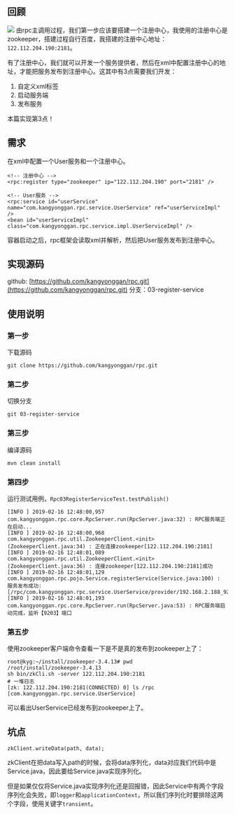 ## 回顾
![](https://kangyonggan.com/upload/blog/rpc.png)
由rpc主调用过程，我们第一步应该要搭建一个注册中心，我使用的注册中心是zookeeper，搭建过程自行百度，我搭建的注册中心地址：`122.112.204.190:2181`。

有了注册中心，我们就可以开发一个服务提供者，然后在xml中配置注册中心的地址，才能把服务发布到注册中心。这其中有3点需要我们开发：
1. 自定义xml标签
2. 启动服务端
3. 发布服务

本篇实现第3点！

## 需求
在xml中配置一个User服务和一个注册中心。
```
<!-- 注册中心 -->
<rpc:register type="zookeeper" ip="122.112.204.190" port="2181" />

<!-- User服务 -->
<rpc:service id="userService" name="com.kangyonggan.rpc.service.UserService" ref="userServiceImpl" />
<bean id="userServiceImpl" class="com.kangyonggan.rpc.service.impl.UserServiceImpl" />
```
容器启动之后，rpc框架会读取xml并解析，然后把User服务发布到注册中心。

## 实现源码
github: [https://github.com/kangyonggan/rpc.git](https://github.com/kangyonggan/rpc.git)
分支：03-register-service

## 使用说明
### 第一步
下载源码
```
git clone https://github.com/kangyonggan/rpc.git
```

### 第二步
切换分支
```
git 03-register-service
```

### 第三步
编译源码
```
mvn clean install
```

### 第四步
运行测试用例，`Rpc03RegisterServiceTest.testPublish()`
```
[INFO ] 2019-02-16 12:48:00,957 com.kangyonggan.rpc.core.RpcServer.run(RpcServer.java:32) : RPC服务端正在启动...
[INFO ] 2019-02-16 12:48:00,968 com.kangyonggan.rpc.util.ZookeeperClient.<init>(ZookeeperClient.java:34) : 正在连接zookeeper[122.112.204.190:2181]
[INFO ] 2019-02-16 12:48:01,089 com.kangyonggan.rpc.util.ZookeeperClient.<init>(ZookeeperClient.java:36) : 连接zookeeper[122.112.204.190:2181]成功
[INFO ] 2019-02-16 12:48:01,129 com.kangyonggan.rpc.pojo.Service.registerService(Service.java:100) : 服务发布成功:[/rpc/com.kangyonggan.rpc.service.UserService/provider/192.168.2.188_9203]
[INFO ] 2019-02-16 12:48:01,193 com.kangyonggan.rpc.core.RpcServer.run(RpcServer.java:53) : RPC服务端启动完成，监听【9203】端口
```

### 第五步
使用zookeeper客户端命令查看一下是不是真的发布到zookeeper上了：
```
root@kyg:~/install/zookeeper-3.4.13# pwd
/root/install/zookeeper-3.4.13
sh bin/zkCli.sh -server 122.112.204.190:2181
# 一堆日志
[zk: 122.112.204.190:2181(CONNECTED) 0] ls /rpc
[com.kangyonggan.rpc.service.UserService]
```

可以看出UserService已经发布到zookeeper上了。

## 坑点
```
zkClient.writeData(path, data);
```

zkClient在把data写入path的时候，会将data序列化，data对应我们代码中是Service.java，因此要给Service.java实现序列化。

但是如果仅仅将Service.java实现序列化还是回报错，因此Service中有两个字段序列化会失败，即`logger`和`applicationContext`，所以我们序列化时要排除这两个字段，使用关键字`transient`。

